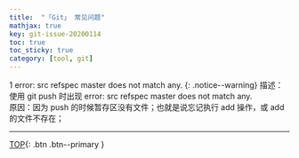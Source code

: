 ```yaml
---
title:  "「Git」 常见问题"
mathjax: true
key: git-issue-20200114
toc: true
toc_sticky: true
category: [tool, git]
---
```

<span id='head'></span>  
<!--more-->

1 error: src refspec master does not match any.
{: .notice--warning}
描述：使用 git push 时出现 error: src refspec master does not match any.     
原因：因为 push 的时候暂存区没有文件；也就是说忘记执行 add 操作，或 add 的文件不存在；         

-------------------  
[TOP](#head){: .btn .btn--primary }

